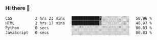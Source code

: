 ### Hi there 👋

<!--START_SECTION:waka-->

```txt
CSS          2 hrs 23 mins   ████████████▓░░░░░░░░░░░░   50.96 %
HTML         2 hrs 17 mins   ████████████▒░░░░░░░░░░░░   48.97 %
Python       0 secs          ░░░░░░░░░░░░░░░░░░░░░░░░░   00.03 %
JavaScript   0 secs          ░░░░░░░░░░░░░░░░░░░░░░░░░   00.03 %
```

<!--END_SECTION:waka-->


<!--
**AnkelMauCastillo/AnkelMauCastillo** is a ✨ _special_ ✨ repository because its `README.md` (this file) appears on your GitHub profile.

Here are some ideas to get you started:

- 🔭 I’m currently working on ...
- 🌱 I’m currently learning ...
- 👯 I’m looking to collaborate on ...
- 🤔 I’m looking for help with ...
- 💬 Ask me about ...
- 📫 How to reach me: ...
- 😄 Pronouns: ...
- ⚡ Fun fact: ...
-->
